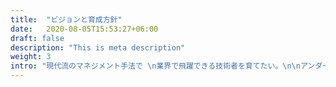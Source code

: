 ```yaml
---
title:  "ビジョンと育成方針"
date:   2020-08-05T15:53:27+06:00
draft: false
description: "This is meta description"
weight: 3
intro: "現代流のマネジメント手法で \n業界で飛躍できる技術者を育てたい。\n\nアンダーズは世界中のIT技術を組み合わせて、\n日本とインドので企業が抱える課題と向き合ってきました。\nそんな当社の土台にある、ビジョンや育成方針をお伝えします。"
---
```

